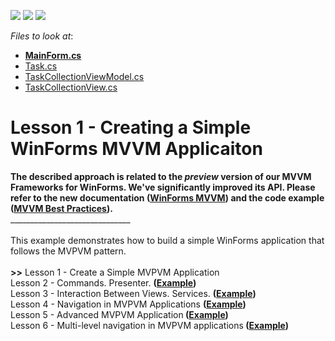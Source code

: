 <!-- default badges list -->
![](https://img.shields.io/endpoint?url=https://codecentral.devexpress.com/api/v1/VersionRange/128615407/14.1.4%2B)
[![](https://img.shields.io/badge/Open_in_DevExpress_Support_Center-FF7200?style=flat-square&logo=DevExpress&logoColor=white)](https://supportcenter.devexpress.com/ticket/details/T127068)
[![](https://img.shields.io/badge/📖_How_to_use_DevExpress_Examples-e9f6fc?style=flat-square)](https://docs.devexpress.com/GeneralInformation/403183)
<!-- default badges end -->
<!-- default file list -->
*Files to look at*:

* **[MainForm.cs](./CS/MyMvpvmApplication/MainForm.cs)**
* [Task.cs](./CS/MyMvpvmApplication/Model/Task.cs)
* [TaskCollectionViewModel.cs](./CS/MyMvpvmApplication/ViewModels/TaskCollectionViewModel.cs)
* [TaskCollectionView.cs](./CS/MyMvpvmApplication/Views/TaskCollectionView.cs)
<!-- default file list end -->
# Lesson 1 - Creating a Simple WinForms MVVM Applicaiton


<strong>The described approach is related to the <em>preview</em> version of our MVVM Frameworks for WinForms. We've significantly improved its API. Please refer to the new documentation (<a href="https://documentation.devexpress.com/#WindowsForms/CustomDocument113955">WinForms MVVM</a>) and the code example (<a href="https://www.devexpress.com/Support/Center/p/T228317">MVVM Best Practices</a>).</strong><br />______________________________<br /><br />This example demonstrates how to build a simple WinForms application that follows the MVPVM pattern.<br /><br /><strong>>></strong> Lesson 1 - Create a Simple MVPVM Application<br /> Lesson 2 - Commands. Presenter. <strong>(<a href="https://www.devexpress.com/Support/Center/p/T127997">Example</a>)</strong><br /> Lesson 3 - Interaction Between Views. Services. <strong>(<a href="https://www.devexpress.com/Support/Center/p/T128579">Example</a>)</strong><br /> Lesson 4 - Navigation in MVPVM Applications <strong>(<a href="https://www.devexpress.com/Support/Center/p/T136045">Example</a>)</strong><br /> Lesson 5 - Advanced MVPVM Application<strong> (<a href="https://www.devexpress.com/Support/Center/p/T136053">Example</a>)<br /></strong>Lesson 6 - Multi-level navigation in MVPVM applications<strong> (<a href="https://www.devexpress.com/Support/Center/Question/Details/T146514">Example</a>)<br /></strong>

<br/>


